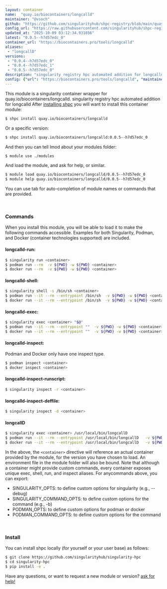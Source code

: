 ```yaml
---
layout: container
name:  "quay.io/biocontainers/longcalld"
maintainer: "@vsoch"
github: "https://github.com/singularityhub/shpc-registry/blob/main/quay.io/biocontainers/longcalld/container.yaml"
config_url: "https://raw.githubusercontent.com/singularityhub/shpc-registry/main/quay.io/biocontainers/longcalld/container.yaml"
updated_at: "2025-10-09 03:12:34.931856"
latest: "0.0.5--h7d57edc_0"
container_url: "https://biocontainers.pro/tools/longcalld"
aliases:
 - "longcallD"
versions:
 - "0.0.4--h7d57edc_0"
 - "0.0.4--h7d57edc_1"
 - "0.0.5--h7d57edc_0"
description: "singularity registry hpc automated addition for longcalld"
config: {"url": "https://biocontainers.pro/tools/longcalld", "maintainer": "@vsoch", "description": "singularity registry hpc automated addition for longcalld", "latest": {"0.0.5--h7d57edc_0": "sha256:d0e9c50119a43b3ef5d17142d0794da44991aab06bf86f2eded5c91af4d730c9"}, "tags": {"0.0.4--h7d57edc_0": "sha256:2faac568a800c57b996353c203c1c4bce9a50b498ee1ce40a7c8ecc4fa261455", "0.0.4--h7d57edc_1": "sha256:623c78e058a4ee356c05b7bee3d4b48646deac99108301f89540fc6509041283", "0.0.5--h7d57edc_0": "sha256:d0e9c50119a43b3ef5d17142d0794da44991aab06bf86f2eded5c91af4d730c9"}, "docker": "quay.io/biocontainers/longcalld", "aliases": {"longcallD": "/usr/local/bin/longcallD"}}
---
```


This module is a singularity container wrapper for quay.io/biocontainers/longcalld.
singularity registry hpc automated addition for longcalld
After [installing shpc](#install) you will want to install this container module:


```bash
$ shpc install quay.io/biocontainers/longcalld
```

Or a specific version:

```bash
$ shpc install quay.io/biocontainers/longcalld:0.0.5--h7d57edc_0
```

And then you can tell lmod about your modules folder:

```bash
$ module use ./modules
```

And load the module, and ask for help, or similar.

```bash
$ module load quay.io/biocontainers/longcalld/0.0.5--h7d57edc_0
$ module help quay.io/biocontainers/longcalld/0.0.5--h7d57edc_0
```

You can use tab for auto-completion of module names or commands that are provided.

<br>

### Commands

When you install this module, you will be able to load it to make the following commands accessible.
Examples for both Singularity, Podman, and Docker (container technologies supported) are included.

#### longcalld-run:

```bash
$ singularity run <container>
$ podman run --rm  -v ${PWD} -w ${PWD} <container>
$ docker run --rm  -v ${PWD} -w ${PWD} <container>
```

#### longcalld-shell:

```bash
$ singularity shell -s /bin/sh <container>
$ podman run --it --rm --entrypoint /bin/sh  -v ${PWD} -w ${PWD} <container>
$ docker run --it --rm --entrypoint /bin/sh  -v ${PWD} -w ${PWD} <container>
```

#### longcalld-exec:

```bash
$ singularity exec <container> "$@"
$ podman run --it --rm --entrypoint ""  -v ${PWD} -w ${PWD} <container> "$@"
$ docker run --it --rm --entrypoint ""  -v ${PWD} -w ${PWD} <container> "$@"
```

#### longcalld-inspect:

Podman and Docker only have one inspect type.

```bash
$ podman inspect <container>
$ docker inspect <container>
```

#### longcalld-inspect-runscript:

```bash
$ singularity inspect -r <container>
```

#### longcalld-inspect-deffile:

```bash
$ singularity inspect -d <container>
```


#### longcallD

```bash
$ singularity exec <container> /usr/local/bin/longcallD
$ podman run --it --rm --entrypoint /usr/local/bin/longcallD   -v ${PWD} -w ${PWD} <container> -c " $@"
$ docker run --it --rm --entrypoint /usr/local/bin/longcallD   -v ${PWD} -w ${PWD} <container> -c " $@"
```



In the above, the `<container>` directive will reference an actual container provided
by the module, for the version you have chosen to load. An environment file in the
module folder will also be bound. Note that although a container
might provide custom commands, every container exposes unique exec, shell, run, and
inspect aliases. For anycommands above, you can export:

 - SINGULARITY_OPTS: to define custom options for singularity (e.g., --debug)
 - SINGULARITY_COMMAND_OPTS: to define custom options for the command (e.g., -b)
 - PODMAN_OPTS: to define custom options for podman or docker
 - PODMAN_COMMAND_OPTS: to define custom options for the command

<br>

### Install

You can install shpc locally (for yourself or your user base) as follows:

```bash
$ git clone https://github.com/singularityhub/singularity-hpc
$ cd singularity-hpc
$ pip install -e .
```

Have any questions, or want to request a new module or version? [ask for help!](https://github.com/singularityhub/singularity-hpc/issues)